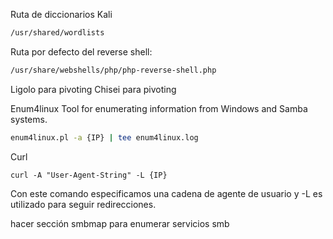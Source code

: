 
Ruta de diccionarios Kali

```bash
/usr/shared/wordlists
```


Ruta por defecto del reverse shell:

```bash
/usr/share/webshells/php/php-reverse-shell.php
```


Ligolo para pivoting
Chisei para pivoting

Enum4linux
Tool for enumerating information from Windows and Samba systems.
```bash
enum4linux.pl -a {IP} | tee enum4linux.log
```

Curl
```shell
curl -A "User-Agent-String" -L {IP}
```
Con este comando especificamos una cadena de agente de usuario y -L es utilizado para seguir redirecciones.

hacer sección smbmap para enumerar servicios smb



